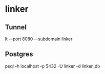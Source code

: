 # linker

## Tunnel
lt --port 8080 --subdomain linker

## Postgres
psql -h localhost -p 5432 -U linker -d linker_db
